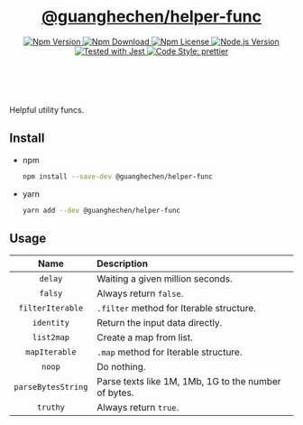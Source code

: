 <header>
  <h1 align="center">
    <a href="https://github.com/guanghechen/node-scaffolds/tree/release-5.x.x/packages/helper-func#readme">@guanghechen/helper-func</a>
  </h1>
  <div align="center">
    <a href="https://www.npmjs.com/package/@guanghechen/helper-func">
      <img
        alt="Npm Version"
        src="https://img.shields.io/npm/v/@guanghechen/helper-func.svg"
      />
    </a>
    <a href="https://www.npmjs.com/package/@guanghechen/helper-func">
      <img
        alt="Npm Download"
        src="https://img.shields.io/npm/dm/@guanghechen/helper-func.svg"
      />
    </a>
    <a href="https://www.npmjs.com/package/@guanghechen/helper-func">
      <img
        alt="Npm License"
        src="https://img.shields.io/npm/l/@guanghechen/helper-func.svg"
      />
    </a>
    <a href="https://github.com/nodejs/node">
      <img
        alt="Node.js Version"
        src="https://img.shields.io/node/v/@guanghechen/helper-func"
      />
    </a>
    <a href="https://github.com/facebook/jest">
      <img
        alt="Tested with Jest"
        src="https://img.shields.io/badge/tested_with-jest-9c465e.svg"
      />
    </a>
    <a href="https://github.com/prettier/prettier">
      <img
        alt="Code Style: prettier"
        src="https://img.shields.io/badge/code_style-prettier-ff69b4.svg?style=flat-square"
      />
    </a>
  </div>
</header>
<br/>

Helpful utility funcs.


## Install

* npm

  ```bash
  npm install --save-dev @guanghechen/helper-func
  ```

* yarn

  ```bash
  yarn add --dev @guanghechen/helper-func
  ```

## Usage

Name                | Description
:------------------:|:----------------------------------------------------------------
`delay`             | Waiting a given million seconds.
`falsy`             | Always return `false`.
`filterIterable`    | `.filter` method for Iterable structure.
`identity`          | Return the input data directly.
`list2map`          | Create a map from list.
`mapIterable`       | `.map` method for Iterable structure.
`noop`              | Do nothing.
`parseBytesString`  | Parse texts like 1M, 1Mb, 1G to the number of bytes.
`truthy`            | Always return `true`.

[homepage]: https://github.com/guanghechen/node-scaffolds/tree/release-5.x.x/packages/helper-func#readme
